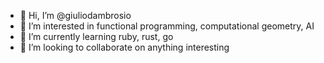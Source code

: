 - 👋 Hi, I’m @giuliodambrosio
- 👀 I’m interested in functional programming, computational geometry, AI
- 🌱 I’m currently learning ruby, rust, go
- 💞️ I’m looking to collaborate on anything interesting

<!---
giuliodambrosio/giuliodambrosio is a ✨ special ✨ repository because its `README.md` (this file) appears on your GitHub profile.
You can click the Preview link to take a look at your changes.
--->
